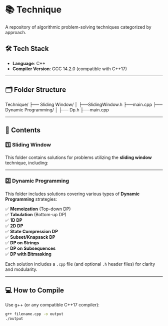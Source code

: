 # 📚 Technique

A repository of algorithmic problem-solving techniques categorized by approach.

## 🛠️ Tech Stack

- **Language**: C++
- **Compiler Version**: GCC 14.2.0 (compatible with C++17)

---

## 🗂️ Folder Structure

Technique/
├── Sliding Window/
│ ├──SlidingWindow.h
  ├──main.cpp
├── Dynamic Programming/
│ ├── Dp.h
  ├──main.cpp



---

## 🚀 Contents

### 1️⃣ Sliding Window

This folder contains solutions for problems utilizing the **sliding window** technique, including:



---

### 2️⃣ Dynamic Programming

This folder includes solutions covering various types of **Dynamic Programming** strategies:

✅ **Memoization** (Top-down DP)  
✅ **Tabulation** (Bottom-up DP)  
✅ **1D DP**  
✅ **2D DP**  
✅ **State Compression DP**  
✅ **Subset/Knapsack DP**  
✅ **DP on Strings**  
✅ **DP on Subsequences**  
✅ **DP with Bitmasking**

Each solution includes a `.cpp` file (and optional `.h` header files) for clarity and modularity.

---

## 💻 How to Compile

Use g++ (or any compatible C++17 compiler):

```bash
g++ filename.cpp -o output
./output
